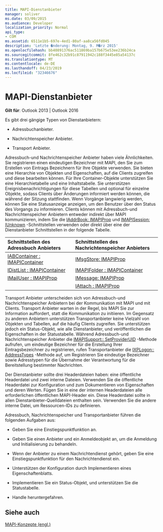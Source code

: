 ```yaml
---
title: MAPI-Dienstanbieter
manager: soliver
ms.date: 03/09/2015
ms.audience: Developer
localization_priority: Normal
api_type:
- COM
ms.assetid: 6511e1b5-697e-4ed1-80af-aa8ca56fd045
description: 'Letzte �nderung: Montag, 9. M�rz 2015'
ms.openlocfilehash: bb40891376ac511869ba157b675e53ee236b24ca
ms.sourcegitcommit: 8fe462c32b91c87911942c188f3445e85a54137c
ms.translationtype: MT
ms.contentlocale: de-DE
ms.lasthandoff: 04/23/2019
ms.locfileid: "32346676"
---
```

# <a name="mapi-service-providers"></a>MAPI-Dienstanbieter

  
  
**Gilt für**: Outlook 2013 | Outlook 2016 
  
Es gibt drei gängige Typen von Dienstanbietern:
  
- Adressbuchanbieter.
    
- Nachrichtenspeicher Anbieter.
    
- Transport Anbieter.
    
Adressbuch-und Nachrichtenspeicher Anbieter haben viele Ähnlichkeiten. Sie registrieren einen eindeutigen Bezeichner mit MAPI, den Sie zum Erstellen von Eintrags Bezeichnern für Ihre Objekte verwenden. Sie bieten eine Hierarchie von Objekten und Eigenschaften, auf die Clients zugreifen und diese bearbeiten können. Für Ihre Container-Objekte unterstützen Sie eine Hierarchietabelle und eine Inhaltstabelle. Sie unterstützen Ereignisbenachrichtigungen für diese Tabellen und optional für einzelne Objekte, sodass Clients über Änderungen informiert werden können, die während der Sitzung stattfinden. Wenn Vorgänge langwierig werden, können Sie eine Statusanzeige anzeigen, um den Benutzer über den Status des Vorgangs zu informieren. Clients können mit Adressbuch-und Nachrichtenspeicher Anbietern entweder indirekt über MAPI kommunizieren, indem Sie die [IAddrBook: IMAPIProp](iaddrbookimapiprop.md) und [IMAPISession: IUnknown](imapisessioniunknown.md) -Schnittstellen verwenden oder direkt über eine der Dienstanbieter Schnittstellen in der folgende Tabelle. 
  
|**Schnittstellen des Adressbuch Anbieters**|**Schnittstellen des Nachrichtenspeicher Anbieters**|
|:-----|:-----|
|[IABContainer : IMAPIContainer](iabcontainerimapicontainer.md) <br/> |[IMsgStore: IMAPIProp](imsgstoreimapiprop.md) <br/> |
|[IDistList : IMAPIContainer](idistlistimapicontainer.md) <br/> |[IMAPIFolder : IMAPIContainer](imapifolderimapicontainer.md) <br/> |
|[IMailUser : IMAPIProp](imailuserimapiprop.md) <br/> |[IMessage: IMAPIProp](imessageimapiprop.md) <br/> |
| <br/> |[IAttach : IMAPIProp](iattachimapiprop.md) <br/> |
   
Transport Anbieter unterscheiden sich von Adressbuch-und Nachrichtenspeicher Anbietern bei der Kommunikation mit MAPI und mit Clients. Transport Anbieter warten in der Regel, bis MAPI Sie zur Information auffordert, statt die Kommunikation zu initiieren. Im Gegensatz zu anderen Anbietern unterstützen Transportanbieter keine Vielzahl von Objekten und Tabellen, auf die häufig Clients zugreifen. Sie unterstützen jedoch ein Status-Objekt, wie alle Dienstanbieter, und veröffentlichen die Eigenschaften in der Statustabelle. Während Adressbuch-und Nachrichtenspeicher Anbieter die [IMAPISupport:: SetProviderUID](imapisupport-setprovideruid.md) -Methode aufrufen, um eindeutige Bezeichner für die Erstellung Ihrer Eintragsbezeichner zu registrieren, rufen Transportanbieter die [IXPLogon:: AddressTypes](ixplogon-addresstypes.md) -Methode auf, um Registrieren Sie eindeutige Bezeichner sowie Adresstypen für die Übernahme der Verantwortung für die Bereitstellung bestimmter Nachrichten. 
  
Der Dienstanbieter sollte drei Headerdateien haben: eine öffentliche Headerdatei und zwei interne Dateien. Verwenden Sie die öffentliche Headerdatei zur Konfiguration und zum Dokumentieren von Eigenschaften und deren Werten. Fügen Sie in eine der internen Headerdateien alle erforderlichen öffentlichen MAPI-Header ein. Diese Headerdatei sollte in allen Dienstanbieter-Quelldateien enthalten sein. Verwenden Sie die andere interne Datei, um Ressourcen-IDs zu definieren.
  
Adressbuch, Nachrichtenspeicher und Transportanbieter führen die folgenden Aufgaben aus:
  
- Geben Sie eine Einstiegspunktfunktion an. 
    
- Geben Sie einen Anbieter und ein Anmeldeobjekt an, um die Anmeldung und Initialisierung zu behandeln. 
    
- Wenn der Anbieter zu einem Nachrichtendienst gehört, geben Sie eine Einstiegspunktfunktion für den Nachrichtendienst ein. 
    
- Unterstützen der Konfiguration durch Implementieren eines Eigenschaftenblatts.
    
- Implementieren Sie ein Status-Objekt, und unterstützen Sie die Statustabelle. 
    
- Handle heruntergefahren.
    
## <a name="see-also"></a>Siehe auch



[MAPI-Konzepte (engl.)](mapi-concepts.md)

